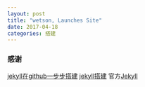```yaml
---
layout: post
title: "wetson, Launches Site"
date: 2017-04-18
categories: 搭建
---
```


###	感谢

[jekyll在github一步步搭建](http://jmcglone.com/guides/github-pages/) 
[jekyll搭建](https://dolinks.github.io/blog/2017/03/13/jekyinstall.html) 
官方[Jekyll](https://jekyllrb.com/) 
